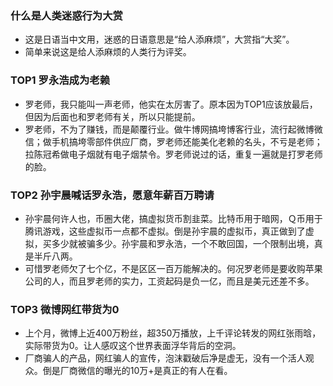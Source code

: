### 什么是人类迷惑行为大赏
* 这是日语当中文用，迷惑的日语意思是“给人添麻烦”，大赏指“大奖”。
* 简单来说这是给人添麻烦的人类行为评奖。

### TOP1 罗永浩成为老赖
* 罗老师，我只能叫一声老师，他实在太厉害了。原本因为TOP1应该放最后，但因为后面也和罗老师有关，所以只能提前。
* 罗老师，不为了赚钱，而是颠覆行业。做牛博网搞垮博客行业，流行起微博微信；做手机搞垮零部件供应厂商，罗老师还能美化老赖的名头，不亏是老师；拉陈冠希做电子烟就有电子烟禁令。罗老师说过的话，重复一遍就是打罗老师的脸。

### TOP2 孙宇晨喊话罗永浩，愿意年薪百万聘请
* 孙宇晨何许人也，币圈大佬，搞虚拟货币割韭菜。比特币用于暗网，Ｑ币用于腾讯游戏，这些虚拟币一点都不虚拟。倒是孙宇晨的虚拟币，真正做到了虚拟，买多少就被骗多少。孙宇晨和罗永浩，一个不敢回国，一个限制出境，真是半斤八两。
* 可惜罗老师欠了七个亿，不是区区一百万能解决的。何况罗老师是要收购苹果公司的人，而且罗老师的实力，工资起码是负一亿，而且是美元还差不多。

### TOP3 微博网红带货为0
* 上个月，微博上近400万粉丝，超350万播放，上千评论转发的网红张雨晗，实际带货为0。让人感叹这个世界表面浮华背后的空洞。
* 厂商骗人的产品，网红骗人的宣传，泡沫戳破后净是虚无，没有一个活人观众。倒是厂商微信的曝光的10万+是真正的有人在看。